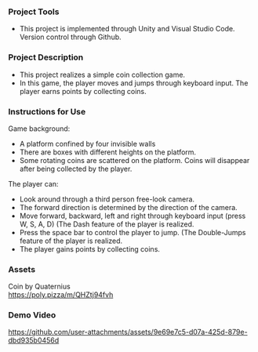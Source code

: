 ### **Project Tools**

- This project is implemented through Unity and Visual Studio Code. Version control through Github.


### **Project Description**

- This project realizes a simple coin collection game.
- In this game, the player moves and jumps through keyboard input. The player earns points by collecting coins.


### **Instructions for Use**

Game background:
- A platform confined by four invisible walls
- There are boxes with different heights on the platform.
- Some rotating coins are scattered on the platform. Coins will disappear after being collected by the player.

The player can:
- Look around through a third person free-look camera.
- The forward direction is determined by the direction of the camera.
- Move forward, backward, left and right through keyboard input (press W, S, A, D)
  (The Dash feature of the player is realized.
- Press the space bar to control the player to jump.
(The Double-Jumps feature of the player is realized.
- The player gains points by collecting coins.


### **Assets**

Coin by Quaternius   
https://poly.pizza/m/QHZtj94fvh


### **Demo Video**

https://github.com/user-attachments/assets/9e69e7c5-d07a-425d-879e-dbd935b0456d

